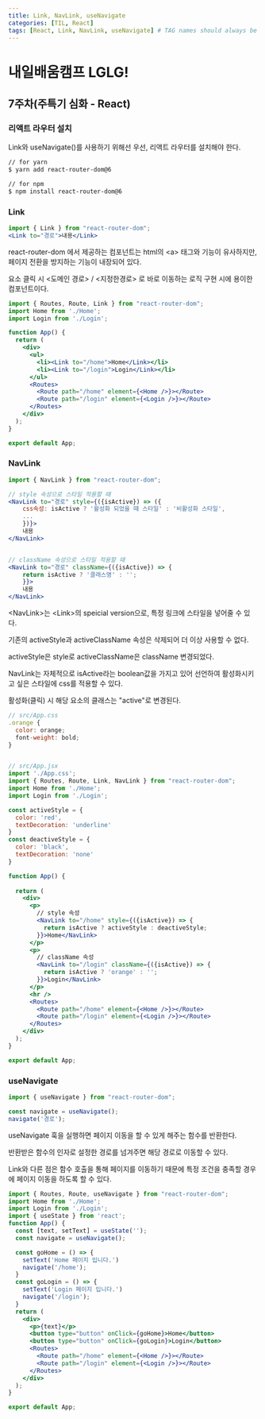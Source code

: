 ```yaml
---
title: Link, NavLink, useNavigate
categories: [TIL, React]
tags: [React, Link, NavLink, useNavigate] # TAG names should always be lowercase
---
```


# 내일배움캠프 LGLG!

## 7주차(주특기 심화 - React)

### **리액트 라우터 설치**

Link와 useNavigate()를 사용하기 위해선 우선, 리액트 라우터를 설치해야 한다.
```bash
// for yarn
$ yarn add react-router-dom@6

// for npm
$ npm install react-router-dom@6
```

### **Link**
```jsx
import { Link } from "react-router-dom";
<Link to="경로">내용</Link>
```
react-router-dom 에서 제공하는 컴포넌트는 html의 \<a> 태그와 기능이 유사하지만, 페이지 전환을 방지하는 기능이 내장되어 있다. 

요소 클릭 시 <도메인 경로> / <지정한경로> 로 바로 이동하는 로직 구현 시에 용이한 컴포넌트이다. 

```jsx
import { Routes, Route, Link } from "react-router-dom";
import Home from './Home';
import Login from './Login';

function App() {
  return (
    <div>
      <ul>
        <li><Link to="/home">Home</Link></li>
        <li><Link to="/login">Login</Link></li>
      </ul>
      <Routes>
        <Route path="/home" element={<Home />}></Route>
        <Route path="/login" element={<Login />}></Route>
      </Routes>
    </div>
  );
}

export default App;
```

### **NavLink**

```jsx
import { NavLink } from "react-router-dom";

// style 속성으로 스타일 적용할 때
<NavLink to="경로" style={({isActive}) => ({
	css속성: isActive ? '활성화 되었을 때 스타일' : '비활성화 스타일',
    ...
    })}>
    내용
</NavLink>


// className 속성으로 스타일 적용할 때 
<NavLink to="경로" className={({isActive}) => {
	return isActive ? '클래스명' : '';
    }}>
    내용
</NavLink>
```

\<NavLink>는 \<Link>의 speicial version으로, 특정 링크에 스타일을 넣어줄 수 있다. 

기존의 activeStyle과 activeClassName 속성은 삭제되어 더 이상 사용할 수 없다.

activeStyle은 style로 activeClassName은 className 변경되었다.

NavLink는 자체적으로 isActive라는 boolean값을 가지고 있어 선언하여 활성화시키고 싶은 스타일에 css를 적용할 수 있다.

활성화(클릭) 시 해당 요소의 클래스는 "active"로 변경된다.

```jsx
// src/App.css
.orange {
  color: orange;
  font-weight: bold;
}


// src/App.jsx
import './App.css';
import { Routes, Route, Link, NavLink } from "react-router-dom";
import Home from './Home';
import Login from './Login';

const activeStyle = {
  color: 'red',
  textDecoration: 'underline'
}
const deactiveStyle = {
  color: 'black',
  textDecoration: 'none'
}

function App() {
  
  return (
    <div>
      <p>
        // style 속성
        <NavLink to="/home" style={({isActive}) => {
          return isActive ? activeStyle : deactiveStyle;
        }}>Home</NavLink>
      </p>
      <p>
        // className 속성
        <NavLink to="/login" className={({isActive}) => {
          return isActive ? 'orange' : '';
        }}>Login</NavLink>
      </p>
      <hr />
      <Routes>
        <Route path="/home" element={<Home />}></Route>
        <Route path="/login" element={<Login />}></Route>
      </Routes>
    </div>
  );
}

export default App;
```

### **useNavigate**
```jsx
import { useNavigate } from "react-router-dom";

const navigate = useNavigate();
navigate('경로');
```

useNavigate 훅을 실행하면 페이지 이동을 할 수 있게 해주는 함수를 반환한다.

반환받은 함수의 인자로 설정한 경로를 넘겨주면 해당 경로로 이동할 수 있다.

Link와 다른 점은 함수 호출을 통해 페이지를 이동하기 때문에 특정 조건을 충족할 경우에 페이지 이동을 하도록 할 수 있다. 

```jsx
import { Routes, Route, useNavigate } from "react-router-dom";
import Home from './Home';
import Login from './Login';
import { useState } from 'react';
function App() {
  const [text, setText] = useState('');
  const navigate = useNavigate();

  const goHome = () => {
    setText('Home 페이지 입니다.')
    navigate('/home');
  }
  const goLogin = () => {
    setText('Login 페이지 입니다.')
    navigate('/login');
  }
  return (
    <div>
      <p>{text}</p>
      <button type="button" onClick={goHome}>Home</button>
      <button type="button" onClick={goLogin}>Login</button>
      <Routes>
        <Route path="/home" element={<Home />}></Route>
        <Route path="/login" element={<Login />}></Route>
      </Routes>
    </div>
  );
}

export default App;
```